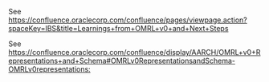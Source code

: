 See <https://confluence.oraclecorp.com/confluence/pages/viewpage.action?spaceKey=IBS&title=Learnings+from+OMRL+v0+and+Next+Steps>

See <https://confluence.oraclecorp.com/confluence/display/AARCH/OMRL+v0+Representations+and+Schema#OMRLv0RepresentationsandSchema-OMRLv0representations:>

